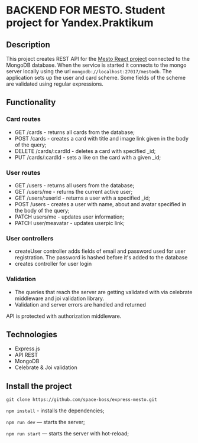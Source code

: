 # BACKEND FOR MESTO. Student project for Yandex.Praktikum

## Description
This project creates REST API for the [Mesto React project](https://github.com/space-boss/mesto-react) connected to the MongoDB database. When the service is started it connects to the mongo server locally using the url `mongodb://localhost:27017/mestodb`. The application sets up the user and card scheme. Some fields of the scheme are validated using regular expressions. 

## Functionality
### Card routes
* GET /cards - returns all cards from the database;
* POST /cards - creates a card with title and image link given in the body of the query;
* DELETE /cards/:cardId - deletes a card with specified _id;
* PUT /cards/:cardId - sets a like on the card with a given _id; 

### User routes
* GET /users - returns all users from the database;
* GET /users/me - returns the current active user;
* GET /users/:userId - returns a user with a specified _id;
* POST /users - creates a user with name, about and avatar specified in the body of the query;
* PATCH users/me - updates user information;
* PATCH user/meavatar - updates userpic link;

### User controllers
* createUser controller adds fields of email and password used for user registration. The password is hashed before it's added to the database
* creates controller for user login 

### Validation
* The queries that reach the server are getting validated with via celebrate middleware and joi validation library. 
* Validation and server errors are handled and returned

API is protected with authorization middleware. 

## Technologies
* Express.js
* API REST
* MongoDB
* Celebrate & Joi validation

## Install the project
`git clone https://github.com/space-boss/express-mesto.git`

`npm install` - installs the dependencies;

`npm run dev` — starts the server; 

`npm run start` — starts the server with hot-reload;
